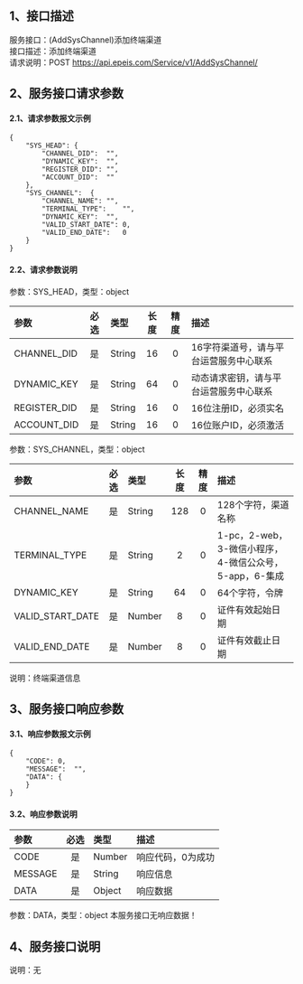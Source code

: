 ## 1、接口描述  
服务接口：(AddSysChannel)添加终端渠道  
接口描述：添加终端渠道  
请求说明：POST https://api.epeis.com/Service/v1/AddSysChannel/  
  
## 2、服务接口请求参数  
#### 2.1、请求参数报文示例  
~~~  
{
	"SYS_HEAD":	{
		"CHANNEL_DID":	"",
		"DYNAMIC_KEY":	"",
		"REGISTER_DID":	"",
		"ACCOUNT_DID":	""
	},
	"SYS_CHANNEL":	{
		"CHANNEL_NAME":	"",
		"TERMINAL_TYPE":	"",
		"DYNAMIC_KEY":	"",
		"VALID_START_DATE":	0,
		"VALID_END_DATE":	0
	}
}  
~~~  
#### 2.2、请求参数说明  
参数：SYS_HEAD，类型：object  
  
| 参数 | 必选 | 类型 | 长度 | 精度 | 描述 |  
| :----------------- | :----: | :-------- | :----: | :----: | :---------------- |  
| CHANNEL_DID | 是 | String | 16 | 0 | 16字符渠道号，请与平台运营服务中心联系 |  
| DYNAMIC_KEY | 是 | String | 64 | 0 | 动态请求密钥，请与平台运营服务中心联系 |  
| REGISTER_DID      |  是  | String   | 16 | 0 | 16位注册ID，必须实名 |  
| ACCOUNT_DID       |  是  | String   | 16 | 0 | 16位账户ID，必须激活 |  
  
参数：SYS_CHANNEL，类型：object  
  
| 参数              | 必选 | 类型     | 长度 | 精度 | 描述             |  
| :----------------- | :----: | :-------- | :----: | :----: | :---------------- |  
| CHANNEL_NAME |  是  | String   | 128 | 0 | 128个字符，渠道名称 |  
| TERMINAL_TYPE |  是  | String   | 2 | 0 | 1-pc，2-web，3-微信小程序，4-微信公众号，5-app，6-集成 |  
| DYNAMIC_KEY |  是  | String   | 64 | 0 | 64个字符，令牌 |  
| VALID_START_DATE |  是  | Number   | 8 | 0 | 证件有效起始日期 |  
| VALID_END_DATE |  是  | Number   | 8 | 0 | 证件有效截止日期 |  
  
说明：终端渠道信息  
  
## 3、服务接口响应参数  
#### 3.1、响应参数报文示例  
~~~  
{
	"CODE":	0,
	"MESSAGE":	"",
	"DATA":	{
	}
}  
~~~  
#### 3.2、响应参数说明  
  
| 参数              | 必选 | 类型     | 描述             |  
| :----------------- | :----: | :-------- | :---------------- |  
| CODE | 是 | Number | 响应代码，0为成功 |  
| MESSAGE | 是 | String | 响应信息 |  
| DATA | 是 | Object | 响应数据 |  
  
参数：DATA，类型：object 本服务接口无响应数据！  
## 4、服务接口说明  
说明：无  
